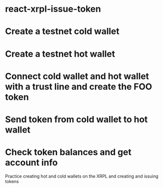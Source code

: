 # react-xrpl-issue-token
# Create a testnet cold wallet
# Create a testnet hot wallet
# Connect cold wallet and hot wallet with a trust line and create the FOO token
# Send token from cold wallet to hot wallet
# Check token balances and get account info

Practice creating hot and cold wallets on the XRPL and creating and issuing tokens